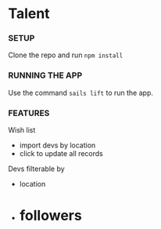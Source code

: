 # Talent

### SETUP

Clone the repo and run `npm install`

### RUNNING THE APP

Use the command `sails lift` to run the app.

### FEATURES

Wish list
- import devs by location
- click to update all records

Devs filterable by
- location
- # followers
